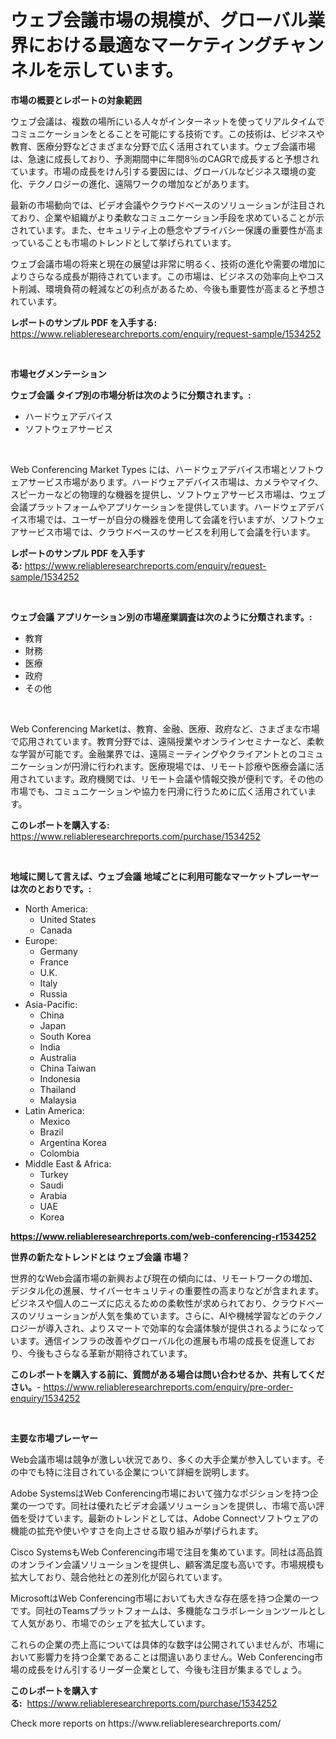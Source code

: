 <p><h1>ウェブ会議市場の規模が、グローバル業界における最適なマーケティングチャンネルを示しています。</h1></p><p><strong>市場の概要とレポートの対象範囲</strong></p>
<p><p>ウェブ会議は、複数の場所にいる人々がインターネットを使ってリアルタイムでコミュニケーションをとることを可能にする技術です。この技術は、ビジネスや教育、医療分野などさまざまな分野で広く活用されています。ウェブ会議市場は、急速に成長しており、予測期間中に年間8％のCAGRで成長すると予想されています。市場の成長をけん引する要因には、グローバルなビジネス環境の変化、テクノロジーの進化、遠隔ワークの増加などがあります。</p><p>最新の市場動向では、ビデオ会議やクラウドベースのソリューションが注目されており、企業や組織がより柔軟なコミュニケーション手段を求めていることが示されています。また、セキュリティ上の懸念やプライバシー保護の重要性が高まっていることも市場のトレンドとして挙げられています。</p><p>ウェブ会議市場の将来と現在の展望は非常に明るく、技術の進化や需要の増加によりさらなる成長が期待されています。この市場は、ビジネスの効率向上やコスト削減、環境負荷の軽減などの利点があるため、今後も重要性が高まると予想されています。</p></p>
<p><strong>レポートのサンプル PDF を入手する:</strong> <a href="https://www.reliableresearchreports.com/enquiry/request-sample/1534252">https://www.reliableresearchreports.com/enquiry/request-sample/1534252</a></p>
<p>&nbsp;</p>
<p><strong>市場セグメンテーション</strong></p>
<p><strong>ウェブ会議 タイプ別の市場分析は次のように分類されます。:</strong></p>
<p><ul><li>ハードウェアデバイス</li><li>ソフトウェアサービス</li></ul></p>
<p>&nbsp;</p>
<p><p>Web Conferencing Market Types には、ハードウェアデバイス市場とソフトウェアサービス市場があります。ハードウェアデバイス市場は、カメラやマイク、スピーカーなどの物理的な機器を提供し、ソフトウェアサービス市場は、ウェブ会議プラットフォームやアプリケーションを提供しています。ハードウェアデバイス市場では、ユーザーが自分の機器を使用して会議を行いますが、ソフトウェアサービス市場では、クラウドベースのサービスを利用して会議を行います。</p></p>
<p><strong>レポートのサンプル PDF を入手する:</strong>&nbsp;<a href="https://www.reliableresearchreports.com/enquiry/request-sample/1534252">https://www.reliableresearchreports.com/enquiry/request-sample/1534252</a></p>
<p>&nbsp;</p>
<p><strong> ウェブ会議 アプリケーション別の市場産業調査は次のように分類されます。:</strong></p>
<p><ul><li>教育</li><li>財務</li><li>医療</li><li>政府</li><li>その他</li></ul></p>
<p>&nbsp;</p>
<p><p>Web Conferencing Marketは、教育、金融、医療、政府など、さまざまな市場で応用されています。教育分野では、遠隔授業やオンラインセミナーなど、柔軟な学習が可能です。金融業界では、遠隔ミーティングやクライアントとのコミュニケーションが円滑に行われます。医療現場では、リモート診療や医療会議に活用されています。政府機関では、リモート会議や情報交換が便利です。その他の市場でも、コミュニケーションや協力を円滑に行うために広く活用されています。</p></p>
<p><strong>このレポートを購入する:</strong>&nbsp; <a href="https://www.reliableresearchreports.com/purchase/1534252">https://www.reliableresearchreports.com/purchase/1534252</a></p>
<p>&nbsp;</p>
<p><strong>地域に関して言えば、ウェブ会議 地域ごとに利用可能なマーケットプレーヤーは次のとおりです。:</strong></p>
<p><ul>
    <li>
        North America:
        <ul>
            <li>United States</li>
            <li>Canada</li>
        </ul>
    </li>
    <li>
        Europe:
        <ul>
            <li>Germany</li>
            <li>France</li>
            <li>U.K.</li>
            <li>Italy</li>
            <li>Russia</li>
        </ul>
    </li>
    <li>
        Asia-Pacific:
        <ul>
            <li>China</li>
            <li>Japan</li>
            <li>South Korea</li>
            <li>India</li>
            <li>Australia</li>
            <li>China Taiwan</li>
            <li>Indonesia</li>
            <li>Thailand</li>
            <li>Malaysia</li>
        </ul>
    </li>
    <li>
        Latin America:
        <ul>
            <li>Mexico</li>
            <li>Brazil</li>
            <li>Argentina Korea</li>
            <li>Colombia</li>
        </ul>
    </li>
    <li>
        Middle East & Africa:
        <ul>
            <li>Turkey</li>
            <li>Saudi</li>
            <li>Arabia</li>
            <li>UAE</li>
            <li>Korea</li>
        </ul>
    </li>
    </ul></p>
<p><strong><a href="https://www.reliableresearchreports.com/web-conferencing-r1534252">https://www.reliableresearchreports.com/web-conferencing-r1534252</a></strong>&nbsp;</p>
<p><strong>世界の新たなトレンドとは ウェブ会議 市場？</strong></p>
<p><p>世界的なWeb会議市場の新興および現在の傾向には、リモートワークの増加、デジタル化の進展、サイバーセキュリティの重要性の高まりなどが含まれます。ビジネスや個人のニーズに応えるための柔軟性が求められており、クラウドベースのソリューションが人気を集めています。さらに、AIや機械学習などのテクノロジーが導入され、よりスマートで効率的な会議体験が提供されるようになっています。通信インフラの改善やグローバル化の進展も市場の成長を促進しており、今後もさらなる革新が期待されています。</p></p>
<p><strong>このレポートを購入する前に、質問がある場合は問い合わせるか、共有してください。</strong>- <a href="https://www.reliableresearchreports.com/enquiry/pre-order-enquiry/1534252">https://www.reliableresearchreports.com/enquiry/pre-order-enquiry/1534252</a></p>
<p>&nbsp;</p>
<p><strong>主要な市場プレーヤー</strong></p>
<p><p>Web会議市場は競争が激しい状況であり、多くの大手企業が参入しています。その中でも特に注目されている企業について詳細を説明します。</p><p>Adobe SystemsはWeb Conferencing市場において強力なポジションを持つ企業の一つです。同社は優れたビデオ会議ソリューションを提供し、市場で高い評価を受けています。最新のトレンドとしては、Adobe Connectソフトウェアの機能の拡充や使いやすさを向上させる取り組みが挙げられます。</p><p>Cisco SystemsもWeb Conferencing市場で注目を集めています。同社は高品質のオンライン会議ソリューションを提供し、顧客満足度も高いです。市場規模も拡大しており、競合他社との差別化が図られています。</p><p>MicrosoftはWeb Conferencing市場においても大きな存在感を持つ企業の一つです。同社のTeamsプラットフォームは、多機能なコラボレーションツールとして人気があり、市場でのシェアを拡大しています。</p><p>これらの企業の売上高については具体的な数字は公開されていませんが、市場において影響力を持つ企業であることは間違いありません。Web Conferencing市場の成長をけん引するリーダー企業として、今後も注目が集まるでしょう。</p></p>
<p><strong>このレポートを購入する:</strong>&nbsp;&nbsp;<a href="https://www.reliableresearchreports.com/purchase/1534252">https://www.reliableresearchreports.com/purchase/1534252</a></p>
<p>Check more reports on https://www.reliableresearchreports.com/</p>